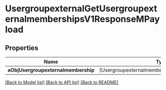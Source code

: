 # UsergroupexternalGetUsergroupexternalmembershipsV1ResponseMPayload

## Properties
Name | Type | Description | Notes
------------ | ------------- | ------------- | -------------
**aObjUsergroupexternalmembership** | [UsergroupexternalmembershipResponseCompound] |  | 

[[Back to Model list]](../README.md#documentation-for-models) [[Back to API list]](../README.md#documentation-for-api-endpoints) [[Back to README]](../README.md)


